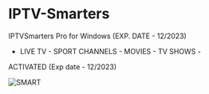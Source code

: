 # IPTV-Smarters

IPTVSmarters Pro for Windows (EXP. DATE - 12/2023)

- LIVE TV - SPORT CHANNELS - MOVIES - TV SHOWS -

ACTIVATED (Exp date - 12/2023)

![SMART](https://user-images.githubusercontent.com/123087939/213519774-593ce2f2-c96b-40df-8e67-de0a32f66d17.jpg)
